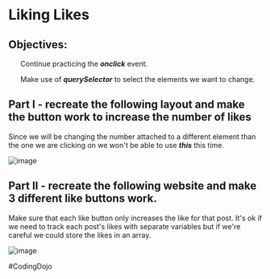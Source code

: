 <h1> Liking Likes</h1>

<h2>Objectives: </h2>

<ul>Continue practicing the <b><i>onclick</b></i> event.</ul>
<ul>Make use of <b><i>querySelector</b></i> to select the elements we want to change.</ul>

<h2>Part I - recreate the following layout and make the button work to increase the number of likes</h2>

Since we will be changing the number attached to a different element than the one we are clicking on we won't be able to use <b><i>this</b></i> this time.

![image](https://user-images.githubusercontent.com/124546382/228952840-045dd8ac-ea9e-41b4-82df-8312f5f821af.png)

<h2>Part II - recreate the following website and make 3 different like buttons work.</h2>

Make sure that each like button only increases the like for that post. It's ok if we need to track each post's likes with separate variables but if we're careful we could store the likes in an array.

![image](https://user-images.githubusercontent.com/124546382/228953069-ac4bc6de-b0da-4491-97f0-de06c2678595.png)

#CodingDojo
